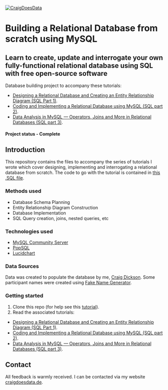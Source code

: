 [![CraigDoesData][logo]][link]

[logo]: https://www.craigdoesdata.de/img/logo/logo.png
[link]: https://www.craigdoesdata.de/


# Building a Relational Database from scratch using MySQL
## Learn to create, update and interrogate your own fully-functional relational database using SQL with free open-source software
Database building project to accompany these tutorials:
 - [Designing a Relational Database and Creating an Entity Relationship Diagram (SQL Part 1)](https://towardsdatascience.com/designing-a-relational-database-and-creating-an-entity-relationship-diagram-89c1c19320b2).
 - [Coding and Implementing a Relational Database using MySQL (SQL part 2)](https://towardsdatascience.com/coding-and-implementing-a-relational-database-using-mysql-d9bc69be90f5).
 - [Data Analysis in MySQL — Operators, Joins and More in Relational Databases (SQL part 3)](https://towardsdatascience.com/data-analysis-in-mysql-operators-joins-and-more-in-relational-databases-26c0a968e61e).
 


#### Project status - Complete

## Introduction
This repository contains the files to accompany the series of tutorials I wrote which cover designing, implementing and interrogating a relational database from scratch. The code to go with the tutorial is contained in [this .SQL file](https://github.com/thecraigd/SQL_School_Tutorial/blob/master/ILS_DB_code.sql).

### Methods used
* Database Schema Planning
* Entity Relationship Diagram Construction
* Database Implementation
* SQL Query creation, joins, nested queries, etc


### Technologies used
* [MySQL Community Server](https://dev.mysql.com/downloads/mysql/)
* [PopSQL](https://popsql.com/)
* [Lucidchart](https://www.lucidchart.com/pages/)



### Data Sources

Data was created to populate the database by me, [Craig Dickson](https://www.craigdoesdata.de).
Some participant names were created using [Fake Name Generator](https://www.fakenamegenerator.com/).

### Getting started

1. Clone this repo (for help see this [tutorial](https://help.github.com/articles/cloning-a-repository/)).
2. Read the associated tutorials:
 - [Designing a Relational Database and Creating an Entity Relationship Diagram (SQL Part 1)](https://towardsdatascience.com/designing-a-relational-database-and-creating-an-entity-relationship-diagram-89c1c19320b2).
 - [Coding and Implementing a Relational Database using MySQL (SQL part 2)](https://towardsdatascience.com/coding-and-implementing-a-relational-database-using-mysql-d9bc69be90f5).
 - [Data Analysis in MySQL — Operators, Joins and More in Relational Databases (SQL part 3)](https://towardsdatascience.com/data-analysis-in-mysql-operators-joins-and-more-in-relational-databases-26c0a968e61e).


## Contact
All feedback is warmly received. I can be contacted via my website [craigdoesdata.de](https://www.craigdoesdata.de/contact.html).
